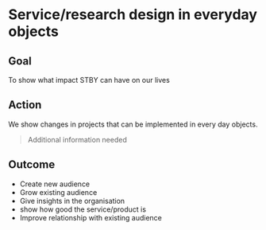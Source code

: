 # Service/research design in everyday objects

## Goal

To show what impact STBY can have on our lives

## Action

We show changes in projects that can be implemented in every day objects.

> Additional information needed

## Outcome

* Create new audience
* Grow existing audience
* Give insights in the organisation
* show how good the service/product is
* Improve relationship with existing audience
